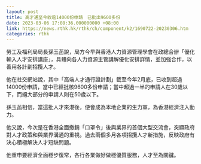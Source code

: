 ```yaml
---
layout: post
title: 高才通至今收逾14000份申請　已批出9600多份
date: 2023-03-06 17:08:36.000000000 +08:00
link: https://news.rthk.hk/rthk/ch/component/k2/1690722-20230306.htm
categories: rthk
---
```


勞工及福利局局長孫玉菡說，局方今早與香港人力資源管理學會在政總合辦「優化輸入人才安排講座」，具體向各人力資源主管講解優化安排詳情，並加強合作，以善用各計劃招攬人才。

他在社交網站說，其中「高端人才通行證計劃」截至今年2月底，已收到超過14000份申請，當中已經批核9600多份申請；當中超過一半的申請人在30歲以下，而絕大部分的申請人則在50歲以下。

孫玉菡相信，當這批人才來港後，便會成為本地企業的生力軍，為香港經濟注入動力。

他又說，今次是在香港全面撤銷「口罩令」後與業界的首個大型交流會，突顯政府對人才政策和與業界溝通的重視。過去兩個多月各項招攬人才新措施，反映政府有決心積極解決人才短缺問題。

他重申要經濟全面穩步復常，各行各業做好做穩優質服務，人才至為關鍵。
